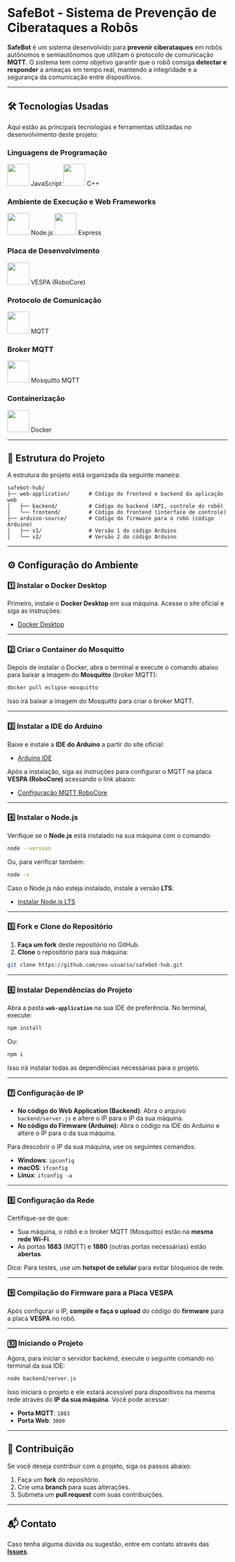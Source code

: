 # SafeBot - Sistema de Prevenção de Ciberataques a Robôs

**SafeBot** é um sistema desenvolvido para **prevenir ciberataques** em robôs autônomos e semiautônomos que utilizam o protocolo de comunicação **MQTT**. O sistema tem como objetivo garantir que o robô consiga **detectar e responder** a ameaças em tempo real, mantendo a integridade e a segurança da comunicação entre dispositivos.

---

## 🛠 Tecnologias Usadas

Aqui estão as principais tecnologias e ferramentas utilizadas no desenvolvimento deste projeto:

### Linguagens de Programação

<img src="https://upload.wikimedia.org/wikipedia/commons/6/6a/JavaScript-logo.png" width="50" height="50" />  
JavaScript

<img src="https://w7.pngwing.com/pngs/46/626/png-transparent-c-logo-the-c-programming-language-computer-icons-computer-programming-source-code-programming-miscellaneous-template-blue.png" width="50" height="50" />
C++

### Ambiente de Execução e Web Frameworks

<img src="https://w1.pngwing.com/pngs/885/534/png-transparent-green-grass-nodejs-javascript-react-mean-angularjs-logo-symbol-thumbnail.png" width="50" height="50" />  
Node.js

<img src="https://www.pngfind.com/pngs/m/136-1363736_express-js-icon-png-transparent-png.png" width="50" height="50" />  
Express

### Placa de Desenvolvimento

<img src="https://d229kd5ey79jzj.cloudfront.net/1439/images/1439_3_X.png?20241223122339" width="50" height="50" />  
VESPA (RoboCore)

### Protocolo de Comunicação

<img src="https://automacaoexpert.com/wp-content/uploads/2022/08/MQTT.jpg" width="50" height="50" />  
MQTT

### Broker MQTT

<img src="https://projects.eclipse.org/sites/default/files/mosquitto-200px.png" width="50" height="50" />  
Mosquitto MQTT

### Containerização

<img src="https://encrypted-tbn0.gstatic.com/images?q=tbn:ANd9GcSJl4fp0SkQbTPU5ZxVl6AKWYuKCwM0gIhNtQ&s" width="50" height="50" />  
Docker

---

## 📁 Estrutura do Projeto

A estrutura do projeto está organizada da seguinte maneira:

```
safebot-hub/
├── web-application/      # Código do frontend e backend da aplicação web
│   ├── backend/          # Código do backend (API, controle do robô)
│   └── frontend/         # Código do frontend (interface de controle)
├── arduino-source/       # Código do firmware para o robô (código Arduino)
│   ├── v1/               # Versão 1 do código Arduino
│   └── v2/               # Versão 2 do código Arduino
```

---

## ⚙️ Configuração do Ambiente

### 1️⃣ Instalar o Docker Desktop

Primeiro, instale o **Docker Desktop** em sua máquina. Acesse o site oficial e siga as instruções:

- [Docker Desktop](https://www.docker.com/products/docker-desktop)

---

### 2️⃣ Criar o Container do Mosquitto

Depois de instalar o Docker, abra o terminal e execute o comando abaixo para baixar a imagem do **Mosquitto** (broker MQTT):

```bash
docker pull eclipse-mosquitto
```

Isso irá baixar a imagem do Mosquitto para criar o broker MQTT.

---

### 3️⃣ Instalar a IDE do Arduino

Baixe e instale a **IDE do Arduino** a partir do site oficial:

- [Arduino IDE](https://www.arduino.cc/en/software)

Após a instalação, siga as instruções para configurar o MQTT na placa **VESPA (RoboCore)** acessando o link abaixo:

- [Configuração MQTT RoboCore](https://www.robocore.net/tutoriais/primeiros-passos-com-vespa?srsltid=AfmBOoq22rP2DPoq1rLbcL902274hmmtBQr246GL3fsH7XfL_TSp4nXX)

---

### 4️⃣ Instalar o Node.js

Verifique se o **Node.js** está instalado na sua máquina com o comando:

```bash
node --version
```

Ou, para verificar também:

```bash
node -v
```

Caso o Node.js não esteja instalado, instale a versão **LTS**:

- [Instalar Node.js LTS](https://nodejs.org/)

---

### 5️⃣ Fork e Clone do Repositório

1. **Faça um fork** deste repositório no GitHub.
2. **Clone** o repositório para sua máquina:

```bash
git clone https://github.com/seu-usuario/safebot-hub.git
```

---

### 6️⃣ Instalar Dependências do Projeto

Abra a pasta **`web-application`** na sua IDE de preferência. No terminal, execute:

```bash
npm install
```

Ou:

```bash
npm i
```

Isso irá instalar todas as dependências necessárias para o projeto.

---

### 7️⃣ Configuração de IP

- **No código do Web Application (Backend)**: Abra o arquivo `backend/server.js` e altere o IP para o IP da sua máquina.
- **No código do Firmware (Arduino)**: Abra o código na IDE do Arduino e altere o IP para o da sua máquina.

Para descobrir o IP da sua máquina, use os seguintes comandos:

- **Windows**: `ipconfig`
- **macOS**: `ifconfig`
- **Linux**: `ifconfig -a`

---

### 8️⃣ Configuração da Rede

Certifique-se de que:

- Sua máquina, o robô e o broker MQTT (Mosquitto) estão na **mesma rede Wi-Fi**.
- As portas **1883** (MQTT) e **1880** (outras portas necessárias) estão **abertas**.

_Dica:_ Para testes, use um **hotspot de celular** para evitar bloqueios de rede.

---

### 9️⃣ Compilação do Firmware para a Placa VESPA

Após configurar o IP, **compile e faça o upload** do código do **firmware** para a placa **VESPA** no robô.

---

### 🔟 Iniciando o Projeto

Agora, para iniciar o servidor backend, execute o seguinte comando no terminal da sua IDE:

```bash
node backend/server.js
```

Isso iniciará o projeto e ele estará acessível para dispositivos na mesma rede através do **IP da sua máquina**. Você pode acessar:

- **Porta MQTT**: `1883`
- **Porta Web**: `3000`

---

## 📝 Contribuição

Se você deseja contribuir com o projeto, siga os passos abaixo:

1. Faça um **fork** do repositório.
2. Crie uma **branch** para suas alterações.
3. Submeta um **pull request** com suas contribuições.

---

## 📬 Contato

Caso tenha alguma dúvida ou sugestão, entre em contato através das [**Issues**](https://github.com/HugoRossetti/safebot-hub/issues).
